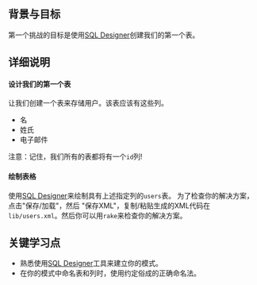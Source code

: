 ## 背景与目标

第一个挑战的目标是使用[SQL Designer](http://db.lewagon.com)创建我们的第一个表。

## 详细说明

#### 设计我们的第一个表

让我们创建一个表来存储用户。该表应该有这些列。

- 名
- 姓氏
- 电子邮件

注意：记住，我们所有的表都将有一个`id`列!

#### 绘制表格

使用[SQL Designer](http://db.lewagon.com)来绘制具有上述指定列的`users`表。
为了检查你的解决方案，点击"保存/加载"，然后 "保存XML"，复制/粘贴生成的XML代码在`lib/users.xml`。然后你可以用`rake`来检查你的解决方案。

## 关键学习点

- 熟悉使用[SQL Designer](http://db.lewagon.com)工具来建立你的模式。
- 在你的模式中命名表和列时，使用约定俗成的正确命名法。